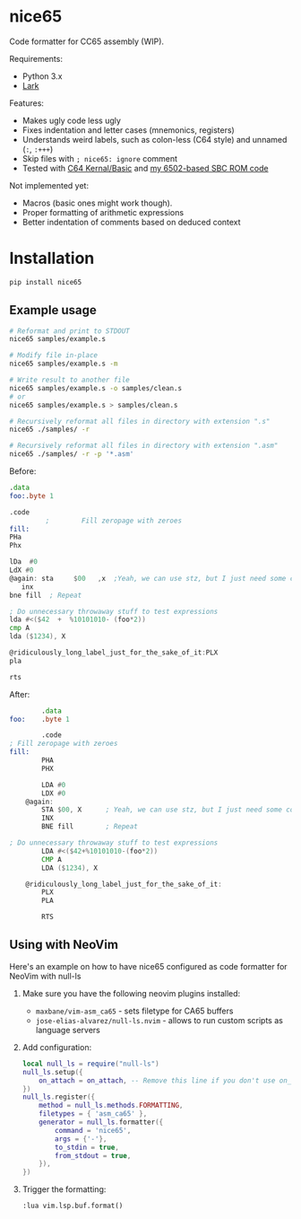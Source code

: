 # nice65
Code formatter for CC65 assembly (WIP).

Requirements:

- Python 3.x
- [Lark](https://github.com/lark-parser/lark)

Features:
- Makes ugly code less ugly
- Fixes indentation and letter cases (mnemonics, registers)
- Understands weird labels, such as colon-less (C64 style) and unnamed (`:`, `:+++`)
- Skip files with `; nice65: ignore` comment
- Tested with [C64 Kernal/Basic](https://github.com/mist64/c64rom) and [my 6502-based SBC ROM code](https://github.com/and3rson/deck65)

Not implemented yet:
- Macros (basic ones might work though).
- Proper formatting of arithmetic expressions
- Better indentation of comments based on deduced context

# Installation

```sh
pip install nice65
```

## Example usage

```sh
# Reformat and print to STDOUT
nice65 samples/example.s

# Modify file in-place
nice65 samples/example.s -m

# Write result to another file
nice65 samples/example.s -o samples/clean.s
# or
nice65 samples/example.s > samples/clean.s

# Recursively reformat all files in directory with extension ".s"
nice65 ./samples/ -r

# Recursively reformat all files in directory with extension ".asm"
nice65 ./samples/ -r -p '*.asm'
```

Before:
```asm
.data
foo:.byte 1

.code
         ;        Fill zeropage with zeroes
fill:
PHa
Phx

lDa  #0
LdX #0
@again: sta     $00   ,x  ;Yeah, we can use stz, but I just need some code to test nice65!
   inx
bne fill  ; Repeat

; Do unnecessary throwaway stuff to test expressions
lda #<($42  +  %10101010- (foo*2))
cmp A
lda ($1234), X

@ridiculously_long_label_just_for_the_sake_of_it:PLX
pla

rts
```

After:
```asm
        .data
foo:    .byte 1

        .code
; Fill zeropage with zeroes
fill:
        PHA
        PHX

        LDA #0
        LDX #0
    @again:
        STA $00, X      ; Yeah, we can use stz, but I just need some code to test nice65!
        INX
        BNE fill        ; Repeat

; Do unnecessary throwaway stuff to test expressions
        LDA #<($42+%10101010-(foo*2))
        CMP A
        LDA ($1234), X

    @ridiculously_long_label_just_for_the_sake_of_it:
        PLX
        PLA

        RTS
```

## Using with NeoVim

Here's an example on how to have nice65 configured as code formatter for NeoVim with null-ls

1. Make sure you have the following neovim plugins installed:
    - `maxbane/vim-asm_ca65` - sets filetype for CA65 buffers
    - `jose-elias-alvarez/null-ls.nvim` - allows to run custom scripts as language servers

2. Add configuration:

    ```lua
    local null_ls = require("null-ls")
    null_ls.setup({
        on_attach = on_attach, -- Remove this line if you don't use on_attach
    })
    null_ls.register({
        method = null_ls.methods.FORMATTING,
        filetypes = { 'asm_ca65' },
        generator = null_ls.formatter({
            command = 'nice65',
            args = {'-'},
            to_stdin = true,
            from_stdout = true,
        }),
    })
    ```

3. Trigger the formatting:

    ```vim
    :lua vim.lsp.buf.format()
    ```
